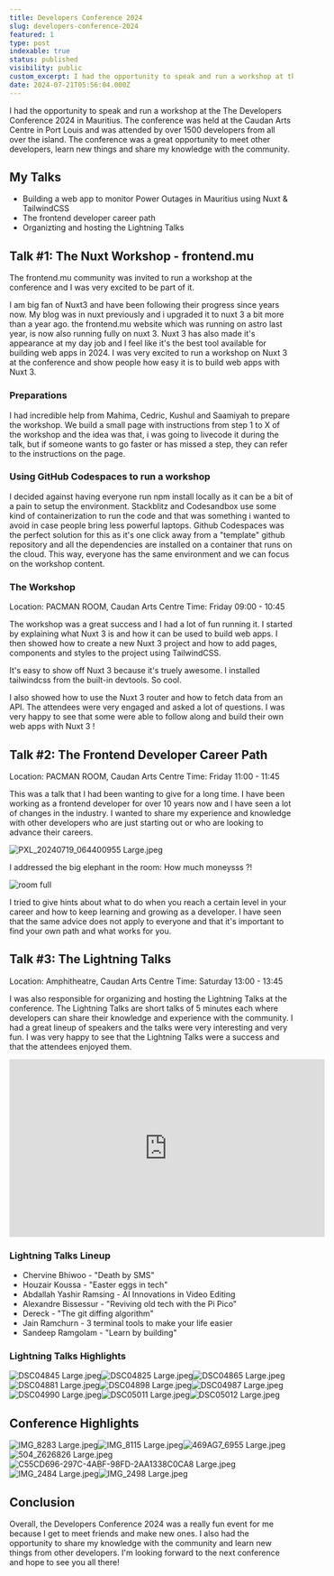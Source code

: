 ```yaml
---
title: Developers Conference 2024
slug: developers-conference-2024
featured: 1
type: post
indexable: true
status: published
visibility: public
custom_excerpt: I had the opportunity to speak and run a workshop at the The Developers Conference 2024 in Mauritius.
date: 2024-07-21T05:56:04.000Z
---
```


I had the opportunity to speak and run a workshop at the The Developers Conference 2024 in Mauritius. The conference was held at the Caudan Arts Centre in Port Louis and was attended by over 1500 developers from all over the island. The conference was a great opportunity to meet other developers, learn new things and share my knowledge with the community.

## My Talks

- Building a web app to monitor Power Outages in Mauritius using Nuxt & TailwindCSS
- The frontend developer career path
- Organizting and hosting the Lightning Talks

## Talk #1: The Nuxt Workshop - frontend.mu

The frontend.mu community was invited to run a workshop at the conference and I was very excited to be part of it.

I am big fan of Nuxt3 and have been following their progress since years now. My blog was in nuxt previously and i upgraded it to nuxt 3 a bit more than a year ago. the frontend.mu website which was running on astro last year, is now also running fully on nuxt 3. Nuxt 3 has also made it's appearance at my day job and I feel like it's the best tool available for building web apps in 2024. I was very excited to run a workshop on Nuxt 3 at the conference and show people how easy it is to build web apps with Nuxt 3.

### Preparations

I had incredible help from Mahima, Cedric, Kushul and Saamiyah to prepare the workshop. We build a small page with instructions from step 1 to X of the workshop and the idea was that, i was going to livecode it during the talk, but if someone wants to go faster or has missed a step, they can refer to the instructions on the page.

### Using GitHub Codespaces to run a workshop

I decided against having everyone run npm install locally as it can be a bit of a pain to setup the environment. Stackblitz and Codesandbox use some kind of containerization to run the code and that was something i wanted to avoid in case people bring less powerful laptops. Github Codespaces was the perfect solution for this as it's one click away from a "template" github repository and all the dependencies are installed on a container that runs on the cloud. This way, everyone has the same environment and we can focus on the workshop content.

### The Workshop

Location: PACMAN ROOM, Caudan Arts Centre
Time: Friday 09:00 - 10:45

The workshop was a great success and I had a lot of fun running it. I started by explaining what Nuxt 3 is and how it can be used to build web apps. I then showed how to create a new Nuxt 3 project and how to add pages, components and styles to the project using TailwindCSS.

It's easy to show off Nuxt 3 because it's truely awesome. I installed tailwindcss from the built-in devtools. So cool.

I also showed how to use the Nuxt 3 router and how to fetch data from an API. The attendees were very engaged and asked a lot of questions. I was very happy to see that some were able to follow along and build their own web apps with Nuxt 3 !

## Talk #2:  The Frontend Developer Career Path

Location: PACMAN ROOM, Caudan Arts Centre
Time: Friday 11:00 - 11:45

This was a talk that I had been wanting to give for a long time. I have been working as a frontend developer for over 10 years now and I have seen a lot of changes in the industry. I wanted to share my experience and knowledge with other developers who are just starting out or who are looking to advance their careers.

![PXL\_20240719\_064400955 Large.jpeg](/content/images/2024/07/devcon-2024/PXL_20240719_064400955%20Large.jpeg)

I addressed the big elephant in the room: How much moneysss ?!

![room full](/content/images/2024/07/devcon-2024/PXL_20240719_073534537%20Large.jpeg)

I tried to give hints about what to do when you reach a certain level in your career and how to keep learning and growing as a developer. I have seen that the same advice does not apply to everyone and that it's important to find your own path and what works for you.

## Talk #3: The Lightning Talks

Location: Amphitheatre, Caudan Arts Centre
Time: Saturday 13:00 - 13:45

I was also responsible for organizing and hosting the Lightning Talks at the conference. The Lightning Talks are short talks of 5 minutes each where developers can share their knowledge and experience with the community. I had a great lineup of speakers and the talks were very interesting and very fun. I was very happy to see that the Lightning Talks were a success and that the attendees enjoyed them.

<iframe width="560" height="315" src="https://www.youtube.com/embed/jJOxfdufKlE?si=gFuxod3de9rGspjK" title="YouTube video player" frameborder="0" allow="accelerometer; autoplay; clipboard-write; encrypted-media; gyroscope; picture-in-picture; web-share" referrerpolicy="strict-origin-when-cross-origin" allowfullscreen></iframe>

### Lightning Talks Lineup

- Chervine Bhiwoo - "Death by SMS"
- Houzair Koussa - "Easter eggs in tech"
- Abdallah Yashir Ramsing - AI Innovations in Video Editing
- Alexandre Bissessur - "Reviving old tech with the Pi Pico"
- Dereck - "The git diffing algorithm"
- Jain Ramchurn - 3 terminal tools to make your life easier
- Sandeep Ramgolam - "Learn by building"

### Lightning Talks Highlights

![DSC04845 Large.jpeg](/content/images/2024/07/lightning-talks-2024/DSC04845%20Large.jpeg)![DSC04825 Large.jpeg](/content/images/2024/07/lightning-talks-2024/DSC04825%20Large.jpeg)![DSC04865 Large.jpeg](/content/images/2024/07/lightning-talks-2024/DSC04865%20Large.jpeg)![DSC04881 Large.jpeg](/content/images/2024/07/lightning-talks-2024/DSC04881%20Large.jpeg)![DSC04898 Large.jpeg](/content/images/2024/07/lightning-talks-2024/DSC04898%20Large.jpeg)![DSC04987 Large.jpeg](/content/images/2024/07/lightning-talks-2024/DSC04987%20Large.jpeg)![DSC04990 Large.jpeg](/content/images/2024/07/lightning-talks-2024/DSC04990%20Large.jpeg)![DSC05011 Large.jpeg](/content/images/2024/07/lightning-talks-2024/DSC05011%20Large.jpeg)![DSC05012 Large.jpeg](/content/images/2024/07/lightning-talks-2024/DSC05012%20Large.jpeg)

## Conference Highlights

![IMG\_8283 Large.jpeg](/content/images/2024/07/devcon-2024/IMG_8283%20Large.jpeg)![IMG\_8115 Large.jpeg](/content/images/2024/07/devcon-2024/IMG_8115%20Large.jpeg)![469AG7\_6955 Large.jpeg](/content/images/2024/07/devcon-2024/469AG7_6955%20Large.jpeg)![504\_Z626826 Large.jpeg](/content/images/2024/07/devcon-2024/504_Z626826%20Large.jpeg)![C55CD696-297C-4ABF-98FD-2AA1338C0CA8 Large.jpeg](/content/images/2024/07/devcon-2024/C55CD696-297C-4ABF-98FD-2AA1338C0CA8%20Large.jpeg)![IMG\_2484 Large.jpeg](/content/images/2024/07/devcon-2024/IMG_2484%20Large.jpeg)![IMG\_2498 Large.jpeg](/content/images/2024/07/devcon-2024/IMG_2498%20Large.jpeg)

## Conclusion

Overall, the Developers Conference 2024 was a really fun event for me because I get to meet friends and make new ones. I also had the opportunity to share my knowledge with the community and learn new things from other developers. I'm looking forward to the next conference and hope to see you all there!
